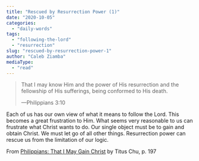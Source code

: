 ```yaml
---
title: "Rescued by Resurrection Power (1)"
date: "2020-10-05"
categories: 
  - "daily-words"
tags: 
  - "following-the-lord"
  - "resurrection"
slug: "rescued-by-resurrection-power-1"
author: "Caleb Ziamba"
mediaType: 
  - "read"
---
```


> That I may know Him and the power of His resurrection and the  
> fellowship of His sufferings, being conformed to His death.
> 
> —Philippians 3:10

Each of us has our own view of what it means to follow the Lord. This becomes a great frustration to Him. What seems very reasonable to us can frustrate what Christ wants to do. Our single object must be to gain and obtain Christ. We must let go of all other things. Resurrection power can rescue us from the limitation of our logic.

From [Philippians: That I May Gain Christ](https://www.asweetsavor.org/book-philippians/) by Titus Chu, p. 197
